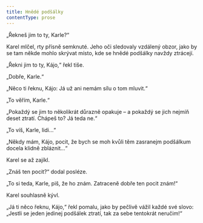 ```yaml
---
title: Hnědé podšálky
contentType: prose
---
```


<section>

„Řekneš jim to ty, Karle?“

Karel mlčel, rty přísně semknuté. Jeho oči sledovaly vzdálený obzor, jako by se tam někde mohlo skrývat místo, kde se hnědé podšálky navždy ztrácejí.

„Řekni jim to ty, Kájo,“ řekl tiše.

„Dobře, Karle.“

„Něco ti řeknu, Kájo: Já už ani nemám sílu o tom mluvit.“

„To věřím, Karle.“

„Pokaždý se jim to několikrát důrazně opakuje – a pokaždý se jich nejmíň deset ztratí. Chápeš to? Já teda ne.“

„To víš, Karle, lidi…“

„Někdy mám, Kájo, pocit, že bych se moh kvůli těm zasranejm podšálkum docela klidně zbláznit…“

Karel se až zajíkl.

„Znáš ten pocit?“ dodal posléze.

„To si teda, Karle, piš, že ho znám. Zatraceně dobře ten pocit znám!“

Karel souhlasně kývl.

„Já ti něco řeknu, Kájo,“ řekl pomalu, jako by pečlivě vážil každé své slovo: „Jestli se jeden jedinej podšálek ztratí, tak za sebe tentokrát neručim!“

</section>
